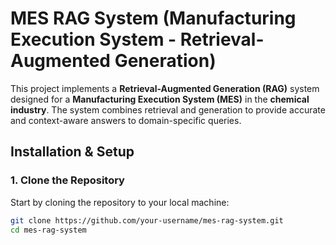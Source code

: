 # MES RAG System (Manufacturing Execution System - Retrieval-Augmented Generation)

This project implements a **Retrieval-Augmented Generation (RAG)** system designed for a **Manufacturing Execution System (MES)** in the **chemical industry**. The system combines retrieval and generation to provide accurate and context-aware answers to domain-specific queries.

## **Installation & Setup**

### 1. **Clone the Repository**
Start by cloning the repository to your local machine:

```bash
git clone https://github.com/your-username/mes-rag-system.git
cd mes-rag-system
